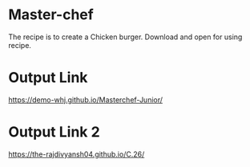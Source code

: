 # Master-chef
The recipe is to create a Chicken burger. Download and open for using recipe.

# Output Link
https://demo-whj.github.io/Masterchef-Junior/

# Output Link 2
https://the-rajdivyansh04.github.io/C.26/
